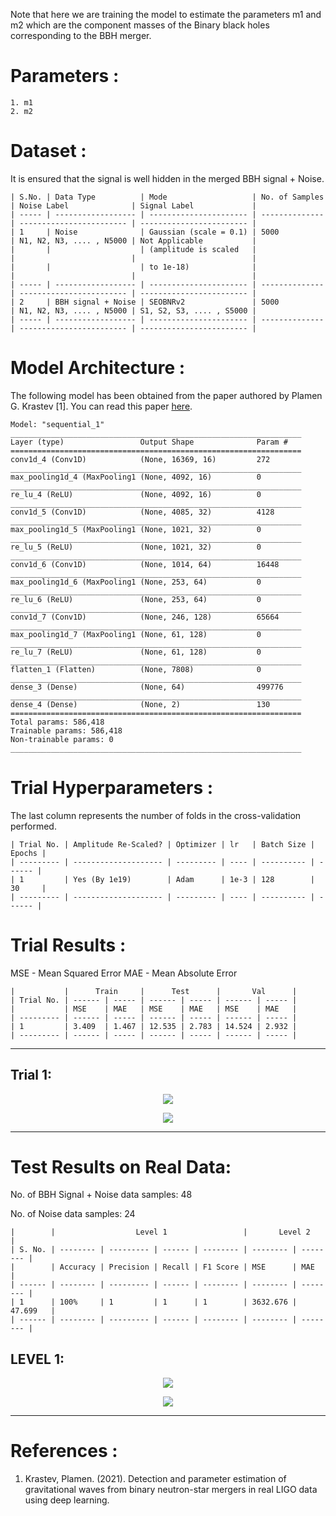 Note that here we are training the model to estimate the parameters m1 and m2 which are the component masses of the Binary black holes corresponding to the BBH merger.

# Parameters :
```
1. m1 
2. m2
```

# Dataset :
It is ensured that the signal is well hidden in the merged BBH signal + Noise.
```
| S.No. | Data Type          | Mode                   | No. of Samples | Noise Label              | Signal Label             |
| ----- | ------------------ | ---------------------- | -------------- | ------------------------ | ------------------------ |
| 1     | Noise              | Gaussian (scale = 0.1) | 5000           | N1, N2, N3, .... , N5000 | Not Applicable           |
|       |                    | (amplitude is scaled   |                |                          |                          |
|       |                    | to 1e-18)              |                |                          |                          |
| ----- | ------------------ | ---------------------- | -------------- | ------------------------ | ------------------------ |
| 2     | BBH signal + Noise | SEOBNRv2               | 5000           | N1, N2, N3, .... , N5000 | S1, S2, S3, .... , S5000 |
| ----- | ------------------ | ---------------------- | -------------- | ------------------------ | ------------------------ |
```

# Model Architecture :
The following model has been obtained from the paper authored by Plamen G. Krastev [1]. You can read this paper [here](/Literature%20Review/Classification/1D-CNN/krastev_1.pdf).
``` 
Model: "sequential_1"
_________________________________________________________________
Layer (type)                 Output Shape              Param #   
=================================================================
conv1d_4 (Conv1D)            (None, 16369, 16)         272       
_________________________________________________________________
max_pooling1d_4 (MaxPooling1 (None, 4092, 16)          0         
_________________________________________________________________
re_lu_4 (ReLU)               (None, 4092, 16)          0         
_________________________________________________________________
conv1d_5 (Conv1D)            (None, 4085, 32)          4128      
_________________________________________________________________
max_pooling1d_5 (MaxPooling1 (None, 1021, 32)          0         
_________________________________________________________________
re_lu_5 (ReLU)               (None, 1021, 32)          0         
_________________________________________________________________
conv1d_6 (Conv1D)            (None, 1014, 64)          16448     
_________________________________________________________________
max_pooling1d_6 (MaxPooling1 (None, 253, 64)           0         
_________________________________________________________________
re_lu_6 (ReLU)               (None, 253, 64)           0         
_________________________________________________________________
conv1d_7 (Conv1D)            (None, 246, 128)          65664     
_________________________________________________________________
max_pooling1d_7 (MaxPooling1 (None, 61, 128)           0         
_________________________________________________________________
re_lu_7 (ReLU)               (None, 61, 128)           0         
_________________________________________________________________
flatten_1 (Flatten)          (None, 7808)              0         
_________________________________________________________________
dense_3 (Dense)              (None, 64)                499776    
_________________________________________________________________
dense_4 (Dense)              (None, 2)                 130       
=================================================================
Total params: 586,418
Trainable params: 586,418
Non-trainable params: 0
_________________________________________________________________
```

# Trial Hyperparameters :
The last column represents the number of folds in the cross-validation performed.
```
| Trial No. | Amplitude Re-Scaled? | Optimizer | lr   | Batch Size | Epochs |
| --------- | -------------------- | --------- | ---- | ---------- | ------ |
| 1         | Yes (By 1e19)        | Adam      | 1e-3 | 128        | 30     |
| --------- | -------------------- | --------- | ---- | ---------- | ------ |
```
 <!-- No. of folds |
 ------------ |
 -            |
 ------------ | -->
 
<!-- ```
| 2         | Yes (By 1e19)        | Adam      | 1e-3 | 128        | 5      | 2            |
| --------- | -------------------- | --------- | ---- | ---------- | ------ | ------------ |
| 3         | Yes (By 1e19)        | Adam      | 1e-3 | 128        | 5      | 3            |
| --------- | -------------------- | --------- | ---- | ---------- | ------ | ------------ |
| 4         | Yes (By 1e19)        | Adam      | 1e-3 | 128        | 5      | 4            |
| --------- | -------------------- | --------- | ---- | ---------- | ------ | ------------ |
| 5         | Yes (By 1e19)        | Adam      | 1e-3 | 128        | 5      | 5            |
| --------- | -------------------- | --------- | ---- | ---------- | ------ | ------------ |
``` -->

# Trial Results :
MSE - Mean Squared Error
MAE - Mean Absolute Error

```
|           |      Train     |      Test      |       Val      |
| Trial No. | ------ | ----- | ------ | ----- | ------ | ----- |
|           | MSE    | MAE   | MSE    | MAE   | MSE    | MAE   |
| --------- | ------ | ----- | ------ | ----- | ------ | ----- |
| 1         | 3.409  | 1.467 | 12.535 | 2.783 | 14.524 | 2.932 |
| --------- | ------ | ----- | ------ | ----- | ------ | ----- |
```
<!-- ```
| 2         | 100%  |     | 1         | 1      | 1        |     |
| --------- | ----- | --- | --------- | ------ | -------- | --- |
| 3         | 100%  |     | 1         | 1      | 1        |     |
| --------- | ----- | --- | --------- | ------ | -------- | --- |
| 4         | 100%  |     | 1         | 1      | 1        |     |
| --------- | ----- | --- | --------- | ------ | -------- | --- |
| 5         | 100%  |     | 1         | 1      | 1        |     |
| --------- | ----- | --- | --------- | ------ | -------- | --- |
``` -->

<hr>

## Trial 1:

<p align="center"> <img src="screenshots/graph_1.png"> </p>
<p align="center"> <img src="screenshots/trial_1.png"> </p>
<hr>

<!-- ## Trial 2:
### Train Data Confusion Matrix
<p align="center"> <img src="screenshots/train_cm_2.png"> </p>

### Test Data Confusion Matrix
<p align="center"> <img src="screenshots/test_cm_2.png"> </p>

### Test Data ROC
<p align="center"> <img src="screenshots/test_roc_2.png"> </p>
<p align="center"> <img src="screenshots/graph_2.png"> </p>
<p align="center"> <img src="screenshots/trial_2.png"> </p>
<hr>

## Trial 3:
### Train Data Confusion Matrix
<p align="center"> <img src="screenshots/train_cm_3.png"> </p>

### Test Data Confusion Matrix
<p align="center"> <img src="screenshots/test_cm_3.png"> </p>

### Test Data ROC
<p align="center"> <img src="screenshots/test_roc_3.png"> </p>
<p align="center"> <img src="screenshots/graph_3.png"> </p>
<p align="center"> <img src="screenshots/trial_3.png"> </p>
<hr>

## Trial 4:
### Train Data Confusion Matrix
<p align="center"> <img src="screenshots/train_cm_4.png"> </p>

### Test Data Confusion Matrix
<p align="center"> <img src="screenshots/test_cm_4.png"> </p>

### Test Data ROC
<p align="center"> <img src="screenshots/test_roc_4.png"> </p>
<p align="center"> <img src="screenshots/graph_4.png"> </p>
<p align="center"> <img src="screenshots/trial_4.png"> </p>
<hr>

## Trial 5:
### Train Data Confusion Matrix
<p align="center"> <img src="screenshots/train_cm_5.png"> </p>

### Test Data Confusion Matrix
<p align="center"> <img src="screenshots/test_cm_5.png"> </p>

### Test Data ROC
<p align="center"> <img src="screenshots/test_roc_5.png"> </p>
<p align="center"> <img src="screenshots/graph_5.png"> </p>
<p align="center"> <img src="screenshots/trial_5.png"> </p>


<!-- # Test Results on Unseen Generated Data:
No. of BBH Signal + Noise data samples: 1000

No. of Noise data samples: 1000

```
|        |                  Level 1                 |      Level 2      |
| S. No. | -------- | --------- | ------ | -------- | ------- | ------- |
|        | Accuracy | Precision | Recall | F1 Score | MSE     | MAE     |
| ------ | -------- | --------- | ------ | -------- | ------- | ------- |
| 1      | 100%     | 1         | 1      | 1        | 500.453 | 384.373 |
| ------ | -------- | --------- | ------ | -------- | ------- | ------- |
```

## LEVEL 1:
<p align="center"> <img src="screenshots/gen_test_cm_1_level_1.png"> </p>
<p align="center"> <img src="screenshots/gen_test_roc_1_level_1.png"> </p>

<hr> -->

# Test Results on Real Data:
No. of BBH Signal + Noise data samples: 48

No. of Noise data samples: 24

```
|        |                  Level 1                 |       Level 2       |
| S. No. | -------- | --------- | ------ | -------- | -------- | -------- |
|        | Accuracy | Precision | Recall | F1 Score | MSE      | MAE      |
| ------ | -------- | --------- | ------ | -------- | -------- | -------- |
| 1      | 100%     | 1         | 1      | 1        | 3632.676 | 47.699   |
| ------ | -------- | --------- | ------ | -------- | -------- | -------- |
```

## LEVEL 1:
<p align="center"> <img src="screenshots/real_cm_1_level_1.png"> </p>
<p align="center"> <img src="screenshots/real_roc_1_level_1.png"> </p>

<hr>

<!-- # Results on Marginal Events Data:
## LEVEL 1

Total no. of data samples in level 1:  27

```
| ------ | ------- | -------------- | -------------- | --------------- |
| S. No. | Scaling | No. of samples | No. of samples | No. of samples  |
|        |         | predicted as   | predicted as   | sent to Level 2 |
|        |         | Signal         | Noise          | model           |
| ------ | ------- | -------------- | -------------- | --------------- |
| 1      | 1e19    | 26             | 1              | 26              |
| ------ | ------- | -------------- | -------------- | --------------- |
| 2      | 1e18    | 20             | 7              | 20              |
| ------ | ------- | -------------- | -------------- | --------------- |
``` -->

<!-- ## LEVEL 2

Total no. of data samples in level 2:  25

```
| ------ | ------- | -------------- | -------------- |
| S. No. | Scaling | No. of samples | No. of samples |
|        |         | predicted as   | predicted as   |
|        |         | BBH Signal     | BNS Signal     |
| ------ | ------- | -------------- | -------------- |
| 1      | 1e19    | 26             | 0              |
| ------ | ------- | -------------- | -------------- |
| 2      | 1e18    | 20             | 0              |
| ------ | ------- | -------------- | -------------- |
``` -->

# References :
1. Krastev, Plamen. (2021). Detection and parameter estimation of gravitational waves from binary neutron-star mergers in real LIGO data using deep learning.




